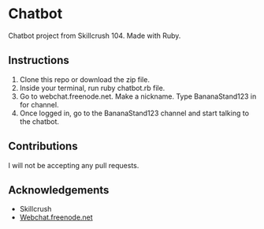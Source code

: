 # Chatbot
Chatbot project from Skillcrush 104. Made with Ruby.

## Instructions
1. Clone this repo or download the zip file.
2. Inside your terminal, run ruby chatbot.rb file.
3. Go to webchat.freenode.net. Make a nickname. Type BananaStand123 in for channel.
4. Once logged in, go to the BananaStand123 channel and start talking to the chatbot.

## Contributions
I will not be accepting any pull requests.

## Acknowledgements
* Skillcrush
* [Webchat.freenode.net](https://webchat.freenode.net/)